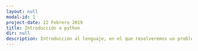 ```yaml
---
layout: null
modal-id: 1
project-date: 22 Febrero 2019
title: Introducción a python
dir: null
description: Introducción al lenguaje, en el que resolveremos un problema modelo de Google HashCode
---
```

